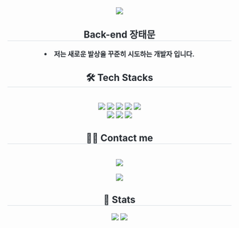 <div align= "center">
    <img src="https://capsule-render.vercel.app/api?type=waving&color=0:1d2653,100:d4e8e6&height=120&text=Persona%20Code%20World&animation=twinkling&fontColor=c4cbe9&fontSize=70" />
    </div>
    <div align= "center"> 
    <h2 style="border-bottom: 1px solid #d8dee4; color: #282d33;"> Back-end 장태문 </h2>  
    <div style="font-weight: 700; font-size: 15px; text-align: center; color: #282d33;"> <li> 저는 새로운 발상을 꾸준히 시도하는 개발자 입니다. </div> 
    </div>
    <div align= "center">
    <h2 style="border-bottom: 1px solid #d8dee4; color: #282d33;"> 🛠️ Tech Stacks </h2> <br> 
    <div style="margin: 0 auto; text-align: center;" align= "center"> <img src="https://img.shields.io/badge/Python-3776AB?style=plastic&logo=Python&logoColor=white">
          <img src="https://img.shields.io/badge/HTML5-E34F26?style=plastic&logo=HTML5&logoColor=white">
          <img src="https://img.shields.io/badge/CSS3-1572B6?style=plastic&logo=CSS3&logoColor=white">
          <img src="https://img.shields.io/badge/Javascript-F7DF1E?style=plastic&logo=Javascript&logoColor=white">
          <img src="https://img.shields.io/badge/Git-F05032?style=plastic&logo=Git&logoColor=white">
          <br/><img src="https://img.shields.io/badge/Github-181717?style=plastic&logo=Github&logoColor=white">
          <img src="https://img.shields.io/badge/Django-092E20?style=plastic&logo=Django&logoColor=white">
          <img src="https://img.shields.io/badge/Discord-5865F2?style=plastic&logo=Discord&logoColor=white">
          </div>
    </div>
    <div align= "center">
    <h2 style="border-bottom: 1px solid #d8dee4; color: #282d33;"> 🧑‍💻 Contact me </h2> <br> 
    <div align= "center"> <a href=mailto:persona7586@gmail.com> <img src="https://img.shields.io/badge/Gmail-EA4335?style=plastic&logo=Gmail&logoColor=white&link=mailto:persona7586@gmail.com"> </a>
          </div>  <br> 
    <div align= "center"> <a href="https://hits.seeyoufarm.com"> <img src="https://hits.seeyoufarm.com/api/count/incr/badge.svg?url=https%3A%2F%2Fgithub.com%2Fpersona7586%2F&count_bg=%23000000&title_bg=%23000000&icon=github.svg&icon_color=%23FFFFFF&title=GitHub&edge_flat=false"/></a>
       </div> 
    </div>
    <div align= "center"> 
    <h2 style="border-bottom: 1px solid #d8dee4; color: #282d33;"> 🏅 Stats </h2> <div align= "center"> <img src="https://github-readme-stats.vercel.app/api?username=persona7586&bg_color=180,36667d,00000000&title_color=ffffff&text_color=ffffff"
         /> <img src="https://github-readme-stats.vercel.app/api/top-langs/?username=persona7586&layout=compact&bg_color=180,36667d,00000000&title_color=ffffff&text_color=ffffff"
           /> </div> 
    </div>
    
